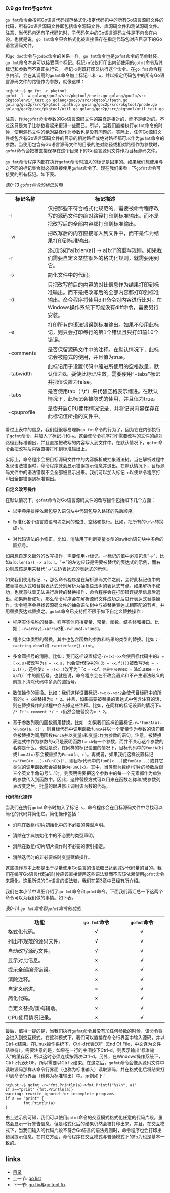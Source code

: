 ### 0.9 go fmt与gofmt

 
```go fmt```命令会按照Go语言代码规范格式化指定代码包中的所有Go语言源码文件的代码，所有Go语言源码文件即包括命令源码文件、库源码文件和测试源码文件。注意，当代码包还有子代码包时，子代码包中的Go语言源码文件是不包含在内的。也就是说，```go fmt```命令只会格式化被直接保存在指定代码包对应目录下的Go语言源码文件。

和```go doc```命令与```godoc```命令的关系一样，```go fmt```命令也是```gofmt```命令的简单封装。```go fmt```命令本身可以接受两个标记。标记```-n```仅仅打印出内部使用的```gofmt```命令及其标记和参数而不真正执行它。 标记```-x```则既打印又执行这个命令。在```go fmt```命令程序内部，会在其调用的```gofmt```命令加上标记```-l```和```-w```，并以指定代码包中的所有Go语言源码文件的路径作为参数，就像这样：

	hc@ubt:~$ go fmt -n pkgtool
	gofmt -l -w golang/goc2p/src/pkgtool/envir.go golang/goc2p/src pkgtoolenvir_test.go golang/goc2p/src/pkgtool/fpath.go golang/goc2p/src/pkgtool ipath.go golang/goc2p/src/pkgtool/pnode.go golang/goc2p/src/pkgtool/util.go golang/goc2p/src/pkgtool/util_test.go

注意，作为```gofmt```命令参数的Go语言源码文件的路径是相对的，而不是绝对的。不过这只是为了让参数看起来更短一些而已。所以，当我们直接执行```gofmt```命令的时候，使用源码文件的绝对路径作为参数也是没有问题的。实际上，任何Go源码文件或包含有Go语言源码文件的目录的相对路径或绝对路径都可以作为```gofmt```命令的参数。当使用包含有Go语言源码文件的目录的绝对路径或相对路径作为参数时，```gofmt```命令会把被直接保存在这个目录下的Go语言源码文件作为目标源码文件。

```go fmt```命令程序内部在执行```gofmt```命令时加入的标记是固定的。如果我们想使用与之不同的标记集合就必须直接使用```gofmt```命令了。现在我们来看一下```gofmt```命令可接受的所有标记。如下表。

_表0-13 ```gofmt```命令的标记说明_
<table class="table table-bordered table-striped table-condensed">
   <tr>
    <th width=25%>
	  标记名称
	</th>
    <th>
	  标记描述
	</th>
  </tr>
  <tr>
    <td>
	  -l
	</td>
	<td>
	  仅把那些不符合格式化规范的、需要被命令程序改写的源码文件的绝对路径打印到标准输出。而不是把改写后的全部内容都打印到标准输出。
	</td>
  </tr>
  <tr>
    <td>
	  -w
	</td>
	<td>
	  把改写后的内容直接写入到文件中，而不是作为结果打印到标准输出。
	</td>
  </tr>
  <tr>
    <td>
	  -r
	</td>
	<td>
	  添加形如“a[b:len(a)] -> a[b:]”的重写规则。如果我们需要自定义某些额外的格式化规则，就需要用到它。
	</td>
  </tr>
  <tr>
    <td>
	  -s
	</td>
	<td>
	  简化文件中的代码。
	</td>
  </tr>
  <tr>
    <td>
	  -d
	</td>
	<td>
	  只把改写前后的内容的对比信息作为结果打印到标准输出。而不是把改写后的全部内容都打印到标准输出。命令程序将使用diff命令对内容进行比对。在Windows操作系统下可能没有diff命令，需要另行安装。
	</td>
  </tr>
  <tr>
    <td>
	  -e
	</td>
	<td>
	  打印所有的语法错误到标准输出。如果不使用此标记，则只会打印每行的第1个错误且只打印前10个错误。
	</td>
  </tr>
  <tr>
    <td>
	  -comments
	</td>
	<td>
	  是否保留源码文件中的注释。在默认情况下，此标记会被隐式的使用，并且值为true。
	</td>
  </tr>
  <tr>
    <td>
	  -tabwidth
	</td>
	<td>
	  此标记用于设置代码中缩进所使用的空格数量，默认值为8。要使此标记生效，需要使用“-tabs”标记并把值设置为false。
	</td>
  </tr>
  <tr>
    <td>
	  -tabs
	</td>
	<td>
	  是否使用tab（'\t'）来代替空格表示缩进。在默认情况下，此标记会被隐式的使用，并且值为true。
	</td>
  </tr>
  <tr>
    <td>
	  -cpuprofile
	</td>
	<td>
	  是否开启CPU使用情况记录，并将记录内容保存在此标记值所指的文件中。
	</td>
  </tr>
</table>

看过上表中的信息，我们就很容易理解```go fmt```命令的行为了。因为它在内部执行了```gofmt```命令，并加入了标记```-l```和```-w```。这会使命令程序打印需要改写的文件的绝对路径到标准输出，并且直接把改写的内容写入到文件中。在默认情况下，```gofmt```命令会把改写后内容直接打印到标准输出上。

实际上，命令程序会把目标源码文件中的内容解析成抽象语法树。当在解析过程中发现语法错误时，命令程序就会显示错误提示信息并退出。在默认情况下，目标源码文件中的语法错误不会全部被显示出来。我们可以加入标记```-e```以使命令程序打印出全部错误到标准输出。

**自定义改写操作**

在默认情况下，```gofmt```命令对Go语言源码文件的改写操作包括如下几个方面：

+ 以字典序排序依赖包导入语句块中代码包导入路径的先后顺序。

+ 标准化各个语言或语句块之间的缩进、空格和换行。比如，把所有的```\r\n```转换成```\n```。

+ 对代码语法的小修正。比如，消除用于判断变量类型的switch语句块中多余的圆括号。

如果想自定义额外的改写操作，需要使用```-r```标记。```-r```标记的值中必须包含“->”，比如```a[b:len(a)] -> a[b:]```。“->”的左边应该是需要被替代的表达式的示例，而右边则应该是用来替代“->”左边表达式的表达式的示例。

如果我们使用标记```-r```，那么命令程序是在解析源码文件之前，会将此标记值中的被替换表达式和替换表达式分别解析为抽象语法树的表达式节点。如果解析不成功，也就意味着无法进行后续的替换操作，命令程序会在打印错误提示信息后退出。如果解析成功，那么命令程序会在解析源码文件成功之后进行表达式替换操作。命令程序会寻找该源码文件的抽象语法树中与被替换表达式相匹配的节点，并用替换表达式替换之。```gofmt```命令已支持但不限于如下自定义替换操作：

+ 程序实体名称的替换。程序实体包括变量、常量、函数、结构体和接口。比如：```-r=array1->array2```和```-r=FuncA->FuncB```。

+ 程序实体类型的替换，其中也包含函数的参数和结果的类型的替换。比如：```-r=string->bool```和```-r=interface{}->int```。

+ 多余圆括号的清除。比如：我们这样设置标记```-r=(x)->x```会使目标代码中的```a = (-x.s)```被改写为```a = -x.s```，也会使代码中的```((b = -x.f()))```被改写为```b = -x.f()```，还会使```c = -(x).f```改写为````c = -x.f```，但是不会去掉```d = (&x).s```和```e = (-x).f()```中的圆括号。也就是说，命令程序会在不改变语义和不产生语法歧义的前提下清除代码中多余的圆括号。

+ 数值操作的替换。比如：我们这样设置标记```-r=x+x->x*2```会使代目标码中的所有的```x + x```被替换为```x * 2```。并且，如果需要被替换的表达式中包含注释的话，则在替换操作的过程中会去掉这些注释。比如，在同样的标记设置的情况下```x /* It's comment */ + x```仍然会被替换为```x * 2```。

+ 基于参数列表的函数调用替换。比如：如果我们这样设置标记```-r='funcA(a)->FuncA(a, c)'```，则目标代码中调用函数```funcA```并以一个变量作为参数的语句都会被替换为调用函数```FuncA```并以变量```a```和变量```c```作为参数的语句。注意，被替换表达式中作为参数的```a```只是表明函数```funcA```有一个参数，而并不关心这个参数的名称是什么。也就是说，在同样的标记设置的情况下，目标代码中的```funcA(b)```或```funcA(x)```都会被替换为```FuncA(a, c)```。再或者，如果我们这样设置标记```-r='funB(x...)->FunC(x)'```，则目标代码中的```funB(x...)```或```funB(y...)```或其它类似的调用函数都会被替换为```FunC(x)```。其中，当类型为数组/切片的参数后跟三个英文半角句号“...”时，则表明需要把这个参数中的每一个元素都作为单独的参数传入到函数中。因此，这种替换方式可以用来在函数名称和/或参数列表改变之后，批量的跟进修正调用该函数的代码。

**代码简化操作**

当我们在执行```gofmt```命令时加入了标记```-s```，命令程序会在目标源码文件中寻找可以简化的代码并简化它。简化操作包括：

+ 消除在数组/切片初始化中的不必要的类型声明。

+ 消除在字典初始化中的不必要的类型声明。

+ 消除在数组/切片切片操作时不必要的索引指定。

+ 消除迭代时的非必要临时变量赋值操作。

这些操作基本上都是出于尽量使用Go语言的语法糖已达到减少代码量的目的。我们在编写Go语言代码的时候应该直接使用这些语法糖而不应该依赖使用```gofmt```命令来简化。这里所说的Go语言的语法糖，我们在第3章中已经有所介绍。

我们在本小节中详细介绍了```go fmt```命令和```gofmt```命令。下面我们再汇总一下这两个命令可以为我们做的事情。如下表。

_表0-14 ```go fmt```命令和```gofmt```命令的功能_
<table class="table table-bordered table-striped table-condensed">
   <tr>
    <th width=30%>
	  功能
	</th>
    <th width=20%>
	  <code>go fmt</code>命令
	</th>
	<th width=20%>
	  <code>gofmt</code>命令
	</th>
  </tr>
  <tr>
    <td>
	  格式化代码。
	</td>
	<td align=center>
	  √
	</td>
	<td align=center>
	  √
	</td>
  </tr>
  <tr>
    <td>
	  列出不规范的源码文件。
	</td>
	<td align=center>
	  √
	</td>
	<td align=center>
	  √
	</td>
  </tr>
  <tr>
    <td>
	  自动改写源码文件。
	</td>
	<td align=center>
	  √
	</td>
	<td align=center>
	  √
	</td>
  </tr>
  <tr>
    <td>
	  显示对比信息。
	</td>
	<td align=center>
	  ×
	</td>
	<td align=center>
	  √
	</td>
  </tr>
  <tr>
    <td>
	  提示全部编译错误。
	</td>
	<td align=center>
	  ×
	</td>
	<td align=center>
	  √
	</td>
  </tr>
  <tr>
    <td>
	  清除注释。
	</td>
	<td align=center>
	  ×
	</td>
	<td align=center>
	  √
	</td>
  </tr>
  <tr>
    <td>
	  自定义缩进。
	</td>
	<td align=center>
	  ×
	</td>
	<td align=center>
	  √
	</td>
  </tr>
  <tr>
    <td>
	  简化代码。
	</td>
	<td align=center>
	  ×
	</td>
	<td align=center>
	  √
	</td>
  </tr>
  <tr>
    <td>
	  自定义替换/重构辅助。
	</td>
	<td align=center>
	  ×
	</td>
	<td align=center>
	  √
	</td>
  </tr>
  <tr>
    <td>
	  CPU使用情况记录。
	</td>
	<td align=center>
	  ×
	</td>
	<td align=center>
	  √
	</td>
  </tr>
</table>

最后，值得一提的是，当我们执行```gofmt```命令且没有加任何参数的时候，该命令将会进入到交互模式。在这种模式下，我们可以直接在命令行界面中输入源码，并以Ctrl-d结束。在Linux操作系统下，Ctrl-d代表EOF（End Of File，中文译为文件结束符）。需要注意的是，如果在一行的中间按下Ctrl-d，则表示输出“标准输入”的缓存区，所以这时必须连续按两次Ctrl-d。另外，在Windows操作系统下，Ctrl-z代表EOF，所以需要以Ctrl-z结束。在这之后，```gofmt```命令会像从源码文件中读取源码那样从命令行界面（也称为标准输入）读取源码，并在格式化后将结果打印到命令行界面（也称为标准输出）中。示例如下：

	hc@ubt:~$ gofmt -r='fmt.Println(a)->fmt.Printf("%s\n", a)'
	if a=="print" {fmt.Println(a)}
	warning: rewrite ignored for incomplete programs
	if a == "print" {
	        fmt.Println(a)
	}

由上述示例可知，我们可以使用```gofmt```命令的交互模式格式化任意的代码片段。虽然会显示一行警告信息，但是格式化后的结果仍然会被打印出来。并且，在交互模式下，当我们输入的代码片段不符合Go语言的语法规则时，命令程序也会打印出错误提示信息。在其它方面，命令程序在交互模式与普通模式下的行为也是基本一致的。 



  ## links  
  * [目录](catalog.md)
  * 上一节: [go list](0.8.md)
  * 下一节: [go fix与go tool fix](0.10.md)
